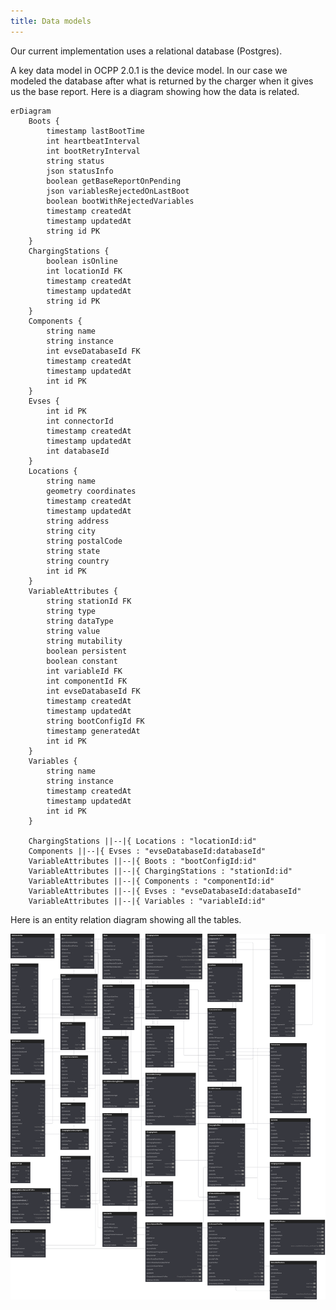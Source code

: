 ```yaml
---
title: Data models
---
```


Our current implementation uses a relational database (Postgres).

A key data model in OCPP 2.0.1 is the device model.
In our case we modeled the database after what is returned by the charger when it gives us the base report. 
Here is a diagram showing how the data is related.

```mermaid
erDiagram
    Boots {
        timestamp lastBootTime
        int heartbeatInterval
        int bootRetryInterval
        string status
        json statusInfo
        boolean getBaseReportOnPending
        json variablesRejectedOnLastBoot
        boolean bootWithRejectedVariables
        timestamp createdAt
        timestamp updatedAt
        string id PK
    }
    ChargingStations {
        boolean isOnline
        int locationId FK
        timestamp createdAt
        timestamp updatedAt
        string id PK
    }
    Components {
        string name
        string instance
        int evseDatabaseId FK
        timestamp createdAt
        timestamp updatedAt
        int id PK
    }
    Evses {
        int id PK
        int connectorId
        timestamp createdAt
        timestamp updatedAt
        int databaseId
    }
    Locations {
        string name
        geometry coordinates
        timestamp createdAt
        timestamp updatedAt
        string address
        string city
        string postalCode
        string state
        string country
        int id PK
    }
    VariableAttributes {
        string stationId FK
        string type
        string dataType
        string value
        string mutability
        boolean persistent
        boolean constant
        int variableId FK
        int componentId FK
        int evseDatabaseId FK
        timestamp createdAt
        timestamp updatedAt
        string bootConfigId FK
        timestamp generatedAt
        int id PK
    }
    Variables {
        string name
        string instance
        timestamp createdAt
        timestamp updatedAt
        int id PK
    }

    ChargingStations ||--|{ Locations : "locationId:id"
    Components ||--|{ Evses : "evseDatabaseId:databaseId"
    VariableAttributes ||--|{ Boots : "bootConfigId:id"
    VariableAttributes ||--|{ ChargingStations : "stationId:id"
    VariableAttributes ||--|{ Components : "componentId:id"
    VariableAttributes ||--|{ Evses : "evseDatabaseId:databaseId"
    VariableAttributes ||--|{ Variables : "variableId:id"
```


Here is an entity relation diagram showing all the tables. 

![Entity Relationship Diagram](../assets/img/ERDiagram.svg)
